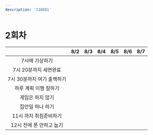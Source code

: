 ```yaml
---
description: '210801'
---
```


# 2회차

|  | 8/2 | 8/3 | 8/4 | 8/5 | 8/6 | 8/7 |
| :---: | :---: | :---: | :---: | :---: | :---: | :---: |
| 7시에 기상하기 |  |  |  |  |  |  |
| 7시 20분까지 세면완료 |  |  |  |  |  |  |
| 7시 30분까지 여기 출첵하기 |  |  |  |  |  |  |
| 하루 계획 이행 잘하기 |  |  |  |  |  |  |
| 게임은 하지 않기 |  |  |  |  |  |  |
| 집안일 하나 하기 |  |  |  |  |  |  |
| 11시 까지 취침준비하기 |  |  |  |  |  |  |
| 12시 전에 폰 안하고 눕기 |  |  |  |  |  |  |



